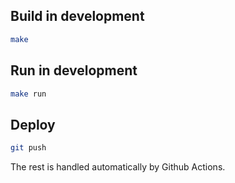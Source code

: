 ## Build in development

```bash
make
```

## Run in development

```bash
make run
```

## Deploy

```bash
git push
```

The rest is handled automatically by Github Actions.
